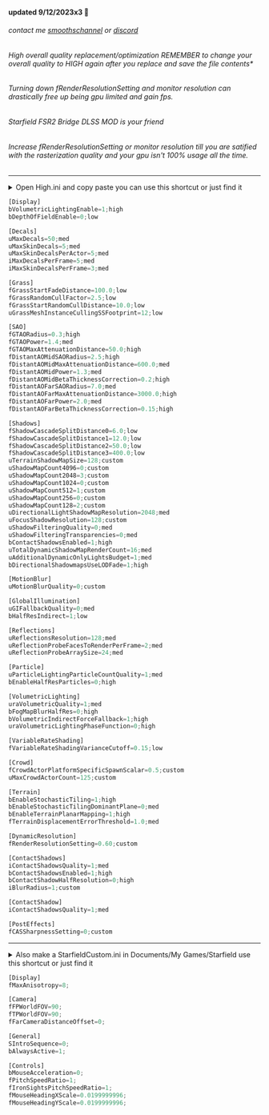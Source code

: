 #### updated 9/12/2023x3 💫

###### contact me [smoothschannel](https://twitch.tv/smoothschannel) or [discord](https://discord.gg/tDZT7QSx8m)

###### High overall quality replacement/optimization REMEMBER to change your overall quality to HIGH again after you replace and save the file contents*

###### Turning down fRenderResolutionSetting and monitor resolution can drastically free up being gpu limited and gain fps.

###### Starfield FSR2 Bridge DLSS MOD is your friend

###### Increase fRenderResolutionSetting or monitor resolution till you are satified with the rasterization quality and your gpu isn't 100% usage all the time.

---

<details><summary>Open High.ini and copy paste you can use this shortcut or just find it</summary>
<p>
press <kbd>⊞ Win+R</kbd> then type cmd
<br>
specify the drive you have Starfield installed C: G: I: X: S: and copy paste
<br>
start %windir%\explorer.exe “C:\SteamLibrary\steamapps\common\Starfield\High.ini”
</p>
</details>

```python
[Display]
bVolumetricLightingEnable=1;high
bDepthOfFieldEnable=0;low

[Decals]
uMaxDecals=50;med
uMaxSkinDecals=5;med
uMaxSkinDecalsPerActor=5;med
iMaxDecalsPerFrame=5;med
iMaxSkinDecalsPerFrame=3;med

[Grass]
fGrassStartFadeDistance=100.0;low
fGrassRandomCullFactor=2.5;low
fGrassStartRandomCullDistance=10.0;low
uGrassMeshInstanceCullingSSFootprint=12;low

[SAO]
fGTAORadius=0.3;high
fGTAOPower=1.4;med
fGTAOMaxAttenuationDistance=50.0;high
fDistantAOMidSAORadius=2.5;high
fDistantAOMidMaxAttenuationDistance=600.0;med
fDistantAOMidPower=1.3;med
fDistantAOMidBetaThicknessCorrection=0.2;high
fDistantAOFarSAORadius=7.0;med
fDistantAOFarMaxAttenuationDistance=3000.0;high
fDistantAOFarPower=2.0;med
fDistantAOFarBetaThicknessCorrection=0.15;high

[Shadows]
fShadowCascadeSplitDistance0=6.0;low
fShadowCascadeSplitDistance1=12.0;low
fShadowCascadeSplitDistance2=50.0;low
fShadowCascadeSplitDistance3=400.0;low
uTerrainShadowMapSize=128;custom
uShadowMapCount4096=0;custom
uShadowMapCount2048=3;custom
uShadowMapCount1024=0;custom
uShadowMapCount512=1;custom
uShadowMapCount256=0;custom
uShadowMapCount128=2;custom
uDirectionalLightShadowMapResolution=2048;med
uFocusShadowResolution=128;custom
uShadowFilteringQuality=0;med
uShadowFilteringTransparencies=0;med
bContactShadowsEnabled=1;high
uTotalDynamicShadowMapRenderCount=16;med
uAdditionalDynamicOnlyLightsBudget=1;med
bDirectionalShadowmapsUseLODFade=1;high

[MotionBlur]
uMotionBlurQuality=0;custom

[GlobalIllumination]
uGIFallbackQuality=0;med
bHalfResIndirect=1;low

[Reflections]
uReflectionsResolution=128;med
uReflectionProbeFacesToRenderPerFrame=2;med
uReflectionProbeArraySize=24;med

[Particle]
uParticleLightingParticleCountQuality=1;med
bEnableHalfResParticles=0;high

[VolumetricLighting]
uraVolumetricQuality=1;med
bFogMapBlurHalfRes=0;high
bVolumetricIndirectForceFallback=1;high
uraVolumetricLightingPhaseFunction=0;high

[VariableRateShading]
fVariableRateShadingVarianceCutoff=0.15;low

[Crowd]
fCrowdActorPlatformSpecificSpawnScalar=0.5;custom
uMaxCrowdActorCount=125;custom

[Terrain]
bEnableStochasticTiling=1;high
bEnableStochasticTilingDominantPlane=0;med
bEnableTerrainPlanarMapping=1;high
fTerrainDisplacementErrorThreshold=1.0;med

[DynamicResolution]
fRenderResolutionSetting=0.60;custom

[ContactShadows]
iContactShadowsQuality=1;med
bContactShadowsEnabled=1;high
bContactShadowHalfResolution=0;high
iBlurRadius=1;custom

[ContactShadow]
iContactShadowsQuality=1;med

[PostEffects]
fCASSharpnessSetting=0;custom
```

---

<details><summary>Also make a StarfieldCustom.ini in Documents/My Games/Starfield use this shortcut or just find it</summary>
<p>
press <kbd>⊞ Win+R</kbd> then copy paste
<br>
%USERPROFILE%/Documents/My Games/Starfield
<br>
</p>
</details>

```python
[Display]
fMaxAnisotropy=8;

[Camera]
fFPWorldFOV=90;
fTPWorldFOV=90;
fFarCameraDistanceOffset=0;

[General]
SIntroSequence=0;
bAlwaysActive=1;

[Controls]
bMouseAcceleration=0;
fPitchSpeedRatio=1;
fIronSightsPitchSpeedRatio=1;
fMouseHeadingXScale=0.0199999996;
fMouseHeadingYScale=0.0199999996;
```
